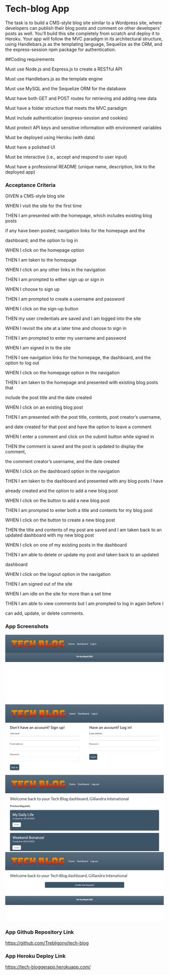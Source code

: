# Tech-blog App

The task is to build a CMS-style blog site similar to a Wordpress site, where developers can publish their blog posts and comment on other developers’ posts as well. You’ll build this site completely from scratch and deploy it to Heroku. Your app will follow the MVC paradigm in its architectural structure, using Handlebars.js as the templating language, Sequelize as the ORM, and the express-session npm package for authentication.




##Coding requirements

Must use Node.js and Express.js to create a RESTful API

Must use Handlebars.js as the template engine

Must use MySQL and the Sequelize ORM for the database

Must have both GET and POST routes for retrieving and adding new data


Must have a folder structure that meets the MVC paradigm

Must include authentication (express-session and cookies) 

Must protect API keys and sensitive information with environment variables

Must be deployed using Heroku (with data)

Must have a polished UI

Must be interactive (i.e., accept and respond to user input)

Must have a professional README (unique name, description, link to the deployed app)



### Acceptance Criteria

GIVEN a CMS-style blog site

WHEN I visit the site for the first time

THEN I am presented with the homepage, which includes existing blog posts

if any have been posted; navigation links for the homepage and the

dashboard; and the option to log in

WHEN I click on the homepage option

THEN I am taken to the homepage

WHEN I click on any other links in the navigation

THEN I am prompted to either sign up or sign in

WHEN I choose to sign up

THEN I am prompted to create a username and password

WHEN I click on the sign-up button

THEN my user credentials are saved and I am logged into the site

WHEN I revisit the site at a later time and choose to sign in

THEN I am prompted to enter my username and password

WHEN I am signed in to the site

THEN I see navigation links for the homepage, the dashboard, and the option
to log out

WHEN I click on the homepage option in the navigation

THEN I am taken to the homepage and presented with existing blog posts that

include the post title and the date created

WHEN I click on an existing blog post

THEN I am presented with the post title, contents, post creator’s username,
 
and date created for that post and have the option to leave a comment

WHEN I enter a comment and click on the submit button while signed in

THEN the comment is saved and the post is updated to display the comment,

the comment creator’s username, and the date created

WHEN I click on the dashboard option in the navigation

THEN I am taken to the dashboard and presented with any blog posts I have

already created and the option to add a new blog post

WHEN I click on the button to add a new blog post

THEN I am prompted to enter both a title and contents for my blog post

WHEN I click on the button to create a new blog post

THEN the title and contents of my post are saved and I am taken back to an
 updated dashboard with my new blog post

WHEN I click on one of my existing posts in the dashboard

THEN I am able to delete or update my post and taken back to an updated
 
dashboard

WHEN I click on the logout option in the navigation

THEN I am signed out of the site

WHEN I am idle on the site for more than a set time

THEN I am able to view comments but I am prompted to log in again before I

can add, update, or delete comments.




### App Screenshots




<img src="./assets/images/home_page.png">



<img src="./assets/images/tech_login_page.png">




<img src="./assets/images/tech_dash_board.png">



<img src="./assets/images/tech_new_post.png">








### App Github Repository Link

https://github.com/Trebligony/tech-blog




### App Heroku Deploy Link


https://tech-bloggerapp.herokuapp.com/


